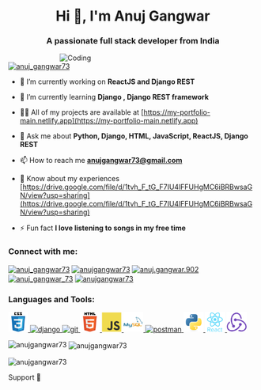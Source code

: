 <h1 align="center">Hi 👋, I'm Anuj Gangwar</h1>
<h3 align="center">A passionate full stack developer from India</h3>
<img align="right" alt="Coding" width="400" src="https://cdn.dribbble.com/users/1162077/screenshots/3848914/programmer.gif">


<p align="left"> <a href="https://twitter.com/anuj_gangwar73" target="blank"><img src="https://img.shields.io/twitter/follow/anuj_gangwar73?logo=twitter&style=for-the-badge" alt="anuj_gangwar73" /></a> </p>

- 🔭 I’m currently working on **ReactJS and Django REST**

- 🌱 I’m currently learning **Django , Django REST framework**

- 👨‍💻 All of my projects are available at [https://my-portfolio-main.netlify.app](https://my-portfolio-main.netlify.app)

- 💬 Ask me about **Python, Django, HTML, JavaScript, ReactJS, Django REST**

- 📫 How to reach me **anujgangwar73@gmail.com**

- 📄 Know about my experiences [https://drive.google.com/file/d/1tvh_F_tG_F7IU4lFFUHgMC6iBRBwsaGN/view?usp=sharing](https://drive.google.com/file/d/1tvh_F_tG_F7IU4lFFUHgMC6iBRBwsaGN/view?usp=sharing)

- ⚡ Fun fact **I love listening to songs in my free time**

<h3 align="left">Connect with me:</h3>
<p align="left">
<a href="https://twitter.com/anuj_gangwar73" target="blank"><img align="center" src="https://raw.githubusercontent.com/rahuldkjain/github-profile-readme-generator/master/src/images/icons/Social/twitter.svg" alt="anuj_gangwar73" height="30" width="40" /></a>
<a href="https://linkedin.com/in/anujgangwar73" target="blank"><img align="center" src="https://raw.githubusercontent.com/rahuldkjain/github-profile-readme-generator/master/src/images/icons/Social/linked-in-alt.svg" alt="anujgangwar73" height="30" width="40" /></a>
<a href="https://fb.com/anuj.gangwar.902" target="blank"><img align="center" src="https://raw.githubusercontent.com/rahuldkjain/github-profile-readme-generator/master/src/images/icons/Social/facebook.svg" alt="anuj.gangwar.902" height="30" width="40" /></a>
<a href="https://instagram.com/anuj_gangwar_73" target="blank"><img align="center" src="https://raw.githubusercontent.com/rahuldkjain/github-profile-readme-generator/master/src/images/icons/Social/instagram.svg" alt="anuj_gangwar_73" height="30" width="40" /></a>
<a href="https://www.hackerrank.com/anujgangwar73" target="blank"><img align="center" src="https://raw.githubusercontent.com/rahuldkjain/github-profile-readme-generator/master/src/images/icons/Social/hackerrank.svg" alt="anujgangwar73" height="30" width="40" /></a>
</p>

<h3 align="left">Languages and Tools:</h3>
<p align="left"> <a href="https://www.w3schools.com/css/" target="_blank" rel="noreferrer"> <img src="https://raw.githubusercontent.com/devicons/devicon/master/icons/css3/css3-original-wordmark.svg" alt="css3" width="40" height="40"/> </a> <a href="https://www.djangoproject.com/" target="_blank" rel="noreferrer"> <img src="https://cdn.worldvectorlogo.com/logos/django.svg" alt="django" width="40" height="40"/> </a> <a href="https://git-scm.com/" target="_blank" rel="noreferrer"> <img src="https://www.vectorlogo.zone/logos/git-scm/git-scm-icon.svg" alt="git" width="40" height="40"/> </a> <a href="https://www.w3.org/html/" target="_blank" rel="noreferrer"> <img src="https://raw.githubusercontent.com/devicons/devicon/master/icons/html5/html5-original-wordmark.svg" alt="html5" width="40" height="40"/> </a> <a href="https://developer.mozilla.org/en-US/docs/Web/JavaScript" target="_blank" rel="noreferrer"> <img src="https://raw.githubusercontent.com/devicons/devicon/master/icons/javascript/javascript-original.svg" alt="javascript" width="40" height="40"/> </a> <a href="https://www.mysql.com/" target="_blank" rel="noreferrer"> <img src="https://raw.githubusercontent.com/devicons/devicon/master/icons/mysql/mysql-original-wordmark.svg" alt="mysql" width="40" height="40"/> </a> <a href="https://postman.com" target="_blank" rel="noreferrer"> <img src="https://www.vectorlogo.zone/logos/getpostman/getpostman-icon.svg" alt="postman" width="40" height="40"/> </a> <a href="https://www.python.org" target="_blank" rel="noreferrer"> <img src="https://raw.githubusercontent.com/devicons/devicon/master/icons/python/python-original.svg" alt="python" width="40" height="40"/> </a> <a href="https://reactjs.org/" target="_blank" rel="noreferrer"> <img src="https://raw.githubusercontent.com/devicons/devicon/master/icons/react/react-original-wordmark.svg" alt="react" width="40" height="40"/> </a> <a href="https://redux.js.org" target="_blank" rel="noreferrer"> <img src="https://raw.githubusercontent.com/devicons/devicon/master/icons/redux/redux-original.svg" alt="redux" width="40" height="40"/> </a> </p>

<p><img align="left" src="https://github-readme-stats.vercel.app/api/top-langs?username=anujgangwar73&show_icons=true&locale=en&layout=compact" alt="anujgangwar73" /></p>

<p>&nbsp;<img align="center" src="https://github-readme-stats.vercel.app/api?username=anujgangwar73&show_icons=true&locale=en" alt="anujgangwar73" /></p>

<p><img align="center" src="https://github-readme-streak-stats.herokuapp.com/?user=anujgangwar73&" alt="anujgangwar73" /></p>

Support 🙏
